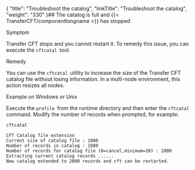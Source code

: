 {
    "title": "Troubleshoot the catalog",
    "linkTitle": "Troubleshoot the catalog",
    "weight": "330"
}## The catalog is full and {{< TransferCFT/componentlongname  >}} has stopped

Symptom

Transfer CFT stops and you cannot restart it. To remedy this issue, you can execute the `cftcatal `tool.

Remedy

You can use the `cftcatal `utility to increase the size of the Transfer CFT catalog file without losing information. In a multi-node environment, this action resizes all nodes.

Example on Windows or Unix

Execute the `profile `from the runtime directory and then enter the `cftcatal` command. Modify the number of records when prompted, for example:



    cftcatal

    CFT Catalog file extension
    Current size of catalog file : 1000
    Number of records in catalog : 1000
    Number of records for catalog file (0=cancel,minimum=10) : 2000
    Extracting current catalog records ......
    New catalog extended to 2000 records and cft can be restarted.
